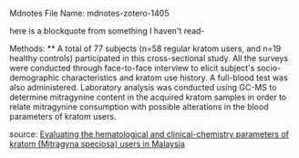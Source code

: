 Mdnotes File Name: mdnotes-zotero-1405

here is a blockquote from something I haven't read-


Methods: ** A total of 77 subjects (n=58 regular kratom users, and n=19 healthy controls) participated in this cross-sectional study. All the surveys were conducted through face-to-face interview to elicit subject's socio-demographic characteristics and kratom use history. A full-blood test was also administered. Laboratory analysis was conducted using GC-MS to determine mitragynine content in the acquired kratom samples in order to relate mitragynine consumption with possible alterations in the blood parameters of kratom users.


source: [Evaluating the hematological and clinical-chemistry parameters of kratom (Mitragyna speciosa) users in Malaysia](https://pubmed.ncbi.nlm.nih.gov/29248450/)

 

 


